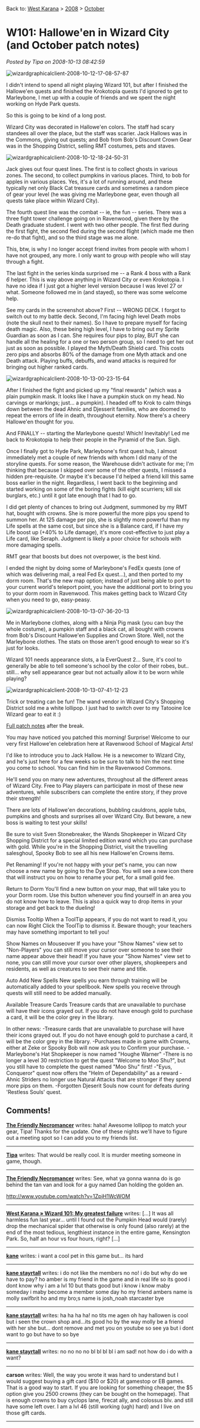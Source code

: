 Back to: [West Karana](/posts/westkarana.md) > [2008](/posts/2008/westkarana.md) > [October](./westkarana.md)
# W101: Hallowe'en in Wizard City (and October patch notes)

*Posted by Tipa on 2008-10-13 08:42:59*

![](../../../uploads/2008/10/wizardgraphicalclient-2008-10-12-17-08-57-87.jpg "wizardgraphicalclient-2008-10-12-17-08-57-87")

I didn't intend to spend all night playing Wizard 101, but after I finished the Hallowe'en quests and finished the Krokotopia quests I'd ignored to get to Marleybone, I met up with a couple of friends and we spent the night working on Hyde Park quests.

So this is going to be kind of a long post.


Wizard City was decorated in Hallowe'en colors. The staff had scary standees all over the place, but the staff was scarier. Jack Hallows was in the Commons, giving out quests; and Bob from Bob's Discount Crown Gear was in the Shopping District, selling RMT costumes, pets and staves. 

![](../../../uploads/2008/10/wizardgraphicalclient-2008-10-12-18-24-50-31.jpg "wizardgraphicalclient-2008-10-12-18-24-50-31")

Jack gives out four quest lines. The first is to collect ghosts in various zones. The second, to collect pumpkins in various places. Third, to bob for apples in various places. Yes, it's a lot of running around, and these typically net only Black Cat treasure cards and sometimes a random piece of gear your level (he was giving me Marleybone gear, even though all quests take place within Wizard City).

The fourth quest line was the combat -- ie, the fun -- series. There was a three fight tower challenge going on in Ravenwood, given there by the Death graduate student. I went with two other people. The first fled during the first fight, the second fled during the second flight (which made me then re-do that fight), and so the third stage was me alone.

This, btw, is why I no longer accept friend invites from people with whom I have not grouped, any more. I only want to group with people who will stay through a fight.

The last fight in the series kinda surprised me -- a Rank 4 boss with a Rank *6* helper. This is way above anything in Wizard City or even Krokotopia. I have no idea if I just got a higher level version because I was level 27 or what. Someone followed me in (and stayed), so there was some welcome help.

See my cards in the screenshot above? First -- WRONG DECK. I forgot to switch out to my battle deck. Second, I'm facing high level Death mobs (note the skull next to their names). So I have to prepare myself for facing death magic. Also, these being high level, I have to bring out my Sprite Guardian as soon as I can. She requires four pips to play, BUT she can handle all the healing for a one or two person group, so I need to get her out just as soon as possible. I played the Myth/Death Shield card. This costs zero pips and absorbs 80% of the damage from one Myth attack and one Death attack. Playing buffs, debuffs, and wand attacks is required for bringing out higher ranked cards.

![](../../../uploads/2008/10/wizardgraphicalclient-2008-10-13-00-23-15-64.jpg "wizardgraphicalclient-2008-10-13-00-23-15-64")

After I finished the fight and picked up my "final rewards" (which was a plain pumpkin mask. It looks like I have a pumpkin stuck on my head. No carvings or markings; just... a pumpkin). I headed off to Krok to calm things down between the dead Ahnic and Djesserit families, who are doomed to repeat the errors of life in death, throughout eternity. Now there's a cheery Hallowe'en thought for you.

And FINALLY -- starting the Marleybone quests! Which! Inevitably! Led me back to Krokotopia to help their people in the Pyramid of the Sun. Sigh.

Once I finally got to Hyde Park, Marleybone's first quest hub, I almost immediately met a couple of new friends with whom I did many of the storyline quests. For some reason, the Warehouse didn't activate for me; I'm thinking that because I skipped over some of the other quests, I missed a hidden pre-requisite. Or maybe it's because I'd helped a friend kill this same boss earlier in the night. Regardless, I went back to the beginning and started working on some of the boring fights (kill eight scurriers; kill six burglars, etc.) until it got late enough that I had to go.

I did get plenty of chances to bring out Judgment, summoned by my RMT hat, bought with crowns. She is more powerful the more pips you spend to summon her. At 125 damage per pip, she is slightly more powerful than my Life spells at the same cost, but since she is a Balance card, if I have my Life boost up (+40% to Life damage), it's more cost-effective to just play a Life card, like Seraph. Judgment is likely a poor choice for schools with more damaging spells.

RMT gear that boosts but does not overpower, is the best kind.

I ended the night by doing some of Marleybone's FedEx quests (one of which was delivering mail, a real Fed Ex quest...), and then ported to my dorm room. That's the new map option; instead of just being able to port to your current world's teleport point, you have the additional port to bring you to your dorm room in Ravenwood. This makes getting back to Wizard City when you need to go, easy-peasy.

![](../../../uploads/2008/10/wizardgraphicalclient-2008-10-13-07-36-20-13.jpg "wizardgraphicalclient-2008-10-13-07-36-20-13")

Me in Marleybone clothes, along with a Ninja Pig mask (you can buy the whole costume), a pumpkin staff and a black cat, all bought with crowns from Bob's Discount Hallowe'en Supplies and Crown Store. Well, not the Marleybone clothes. The stats on those aren't good enough to wear so it's just for looks.

Wizard 101 needs appearance slots, a la EverQuest 2... Sure, it's cool to generally be able to tell someone's school by the color of their robes, but.. still... why sell appearance gear but not actually allow it to be worn while playing?

![](../../../uploads/2008/10/wizardgraphicalclient-2008-10-13-07-41-12-23.jpg "wizardgraphicalclient-2008-10-13-07-41-12-23")

Trick or treating can be fun! The wand vendor in Wizard City's Shopping District sold me a white lollipop. I just had to switch over to my Tatooine Ice Wizard gear to eat it :)

[Full patch notes](https://www.wizard101.com/site/posts/list/2257.ftl) after the break.

You may have noticed you patched this morning! Surprise!
Welcome to our very first Hallowe'en celebration here at Ravenwood School of Magical Arts!

I'd like to introduce you to Jack Hallow. He is a newcomer to Wizard City, and he's just here for a few weeks so be sure to talk to him the next time you come to school. You can find him in the Ravenwood Commons.

He'll send you on many new adventures, throughout all the different areas of Wizard City. Free to Play players can participate in most of these new adventures, while subscribers can complete the entire story, if they prove their strength!

There are lots of Hallowe'en decorations, bubbling cauldrons, apple tubs, pumpkins and ghosts and surprises all over Wizard City. But beware, a new boss is waiting to test your skills!

Be sure to visit Sven Stonebreaker, the Wands Shopkeeper in Wizard City Shopping District for a special limited edition wand which you can purchase with gold. While you're in the Shopping District, visit the travelling salesghoul, Spooky Bob to see all his new Hallowe'en Crowns items.

Pet Renaming!
If you're not happy with your pet's name, you can now choose a new name by going to the Dye Shop. You will see a new icon there that will instruct you on how to rename your pet, for a small gold fee.

Return to Dorm
You'll find a new button on your map, that will take you to your Dorm room. Use this button whenever you find yourself in an area you do not know how to leave. This is also a quick way to drop items in your storage and get back to the dueling!

Dismiss Tooltip
When a ToolTip appears, if you do not want to read it, you can now Right Click the ToolTip to dismiss it. Beware though; your teachers may have something important to tell you!

Show Names on Mouseover
If you have your "Show Names" view set to "Non-Players" you can still move your cursor over someone to see their name appear above their head! If you have your "Show Names" view set to none, you can still move your cursor over other players, shopkeepers and residents, as well as creatures to see their name and title.

Auto Add New Spells
New spells you earn through training will be automatically added to your spellbook. New spells you receive through quests will still need to be added manually.

Available Treasure Cards
Treasure cards that are unavailable to purchase will have their icons grayed out. If you do not have enough gold to purchase a card, it will be the color grey in the library.


In other news:
-Treasure cards that are unavailable to purchase will have their icons grayed out. If you do not have enough gold to purchase a card, it will be the color grey in the library.
-Purchases made in game with Crowns, either at Zeke or Spooky Bob will now ask you to Confirm your purchase.
-Marleybone's Hat Shopkeeper is now named "Houghe Warner"
-There is no longer a level 30 restriction to get the quest "Welcome to Moo Shu?", but you still have to complete the quest named "Moo Shu" first!
-"Eyus, Conqueror" quest now offers the "Helm of Dependability" as a reward
-Ahnic Striders no longer use Natural Attacks that are stronger if they spend more pips on them.
-Forgotten Djeserit Souls now count for defeats during 'Restless Souls' quest. 
## Comments!

**[The Friendly Necromancer](http://thefriendlynecromancer.blogspot.com)** writes: haha! Awesome lollipop to match your gear, Tipa! Thanks for the update. One of these nights we'll have to figure out a meeting spot so I can add you to my friends list.

---

**[Tipa](https://chasingdings.com)** writes: That would be really cool. It is murder meeting someone in game, though.

---

**[The Friendly Necromancer](http://thefriendlynecromancer.blogspot.com)** writes: See, what ya gonna wanna do is go behind the tan van and look for a guy named Dan holding the golden an.

http://www.youtube.com/watch?v=1ZpjH1WcWOM

---

**[West Karana » Wizard 101: My greatest failure](https://chasingdings.com/index.php/2009/10/02/wizard-101-my-greatest-failure/)** writes: [...] It was all harmless fun last year… until I found out the Pumpkin Head would (rarely) drop the mechanical spider that otherwise is only found (also rarely) at the end of the most tedious, lengthiest instance in the entire game, Kensington Park. So, half an hour vs four hours, right? [...]

---

**[kane](http://web)** writes: i want a cool pet in this game but... its hard

---

**[kane stayrtall](http://web)** writes: i do not like the members no no! i do but why do we have to pay? ho amber is my friend in the game and in real life so its good i dont know why i am a lvl 10 but thats good but i know i know maby someday i maby become a member some day ho my friend ambers name is molly swifbrit ho and my bro;s name is josh\_noah starcaster bye

---

**[kane stayrtall](http://web)** writes: ha ha ha ha! no tits me agen oh hay hallowen is cool but i seen the crown shop and...its good ho by the way molly be a friend with her she but... dont remove and met you on youtube so see ya but i dont want to go but have to so bye

---

**[kane stayrtall](http://web)** writes: no no no no bl bl bl bl i am sad! not how do i do with a want?

---

**carson** writes: Well, the way you wrote it was hard to understand but I would suggest buying a gift card ($10 or $20) at gamestop or EB games. That is a good way to start. If you are looking for something cheaper, the $5 option give you 2500 crowns (they can be bought on the homepage). That is enough crowns to buy cyclops lane, firecat ally, and colossus blv. and still have some left over. I am a lvl 46 (still working (ugh) hard) and I live on those gift cards.

---


